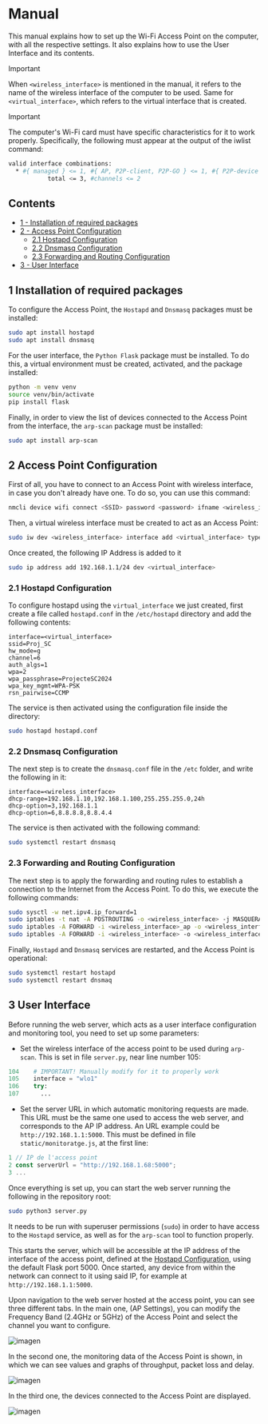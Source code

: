# Manual

This manual explains how to set up the Wi-Fi Access Point on the computer, with all the respective settings.
It also explains how to use the User Interface and its contents.

>[!IMPORTANT] 
> When `<wireless_interface>` is mentioned in the manual, it refers to the name of the wireless interface of the computer to be used. Same for `<virtual_interface>`, which refers to the virtual interface that is created.

>[!IMPORTANT]
>The computer's Wi-Fi card must have specific characteristics for it to work properly. Specifically, the following must appear at the output of the iwlist command:
```sh
valid interface combinations:
  * #{ managed } <= 1, #{ AP, P2P-client, P2P-GO } <= 1, #{ P2P-device } <= 1,
		   total <= 3, #channels <= 2
```

## Contents

- [1 - Installation of required packages](#1-Installation-of-required-packages)
- [2 - Access Point Configuration](#2-Access-Point-Configuration)
  - [2.1 Hostapd Configuration](#11-Hostapd-Configuration)
  - [2.2 Dnsmasq Configuration](#12-Dnsmasq-Configuration)
  - [2.3 Forwarding and Routing Configuration](#13-Forwarding-and-Routing-Configuration)
- [3 - User Interface](#3-User-Interface)

## 1 Installation of required packages

To configure the Access Point, the `Hostapd` and `Dnsmasq` packages must be installed:

``` sh
sudo apt install hostapd
sudo apt install dnsmasq
```

For the user interface, the `Python Flask` package must be installed. To do this, a virtual environment must be created, activated, and the package installed:

``` sh
python -m venv venv
source venv/bin/activate
pip install flask
```

Finally, in order to view the list of devices connected to the Access Point from the interface, the `arp-scan` package must be installed:

``` sh
sudo apt install arp-scan
```

## 2 Access Point Configuration

First of all, you have to connect to an Access Point with wireless interface, in case you don't already have one. To do so, you can use this command:

``` sh
nmcli device wifi connect <SSID> password <password> ifname <wireless_interface>
```

Then, a virtual wireless interface must be created to act as an Access Point:

``` sh
sudo iw dev <wireless_interface> interface add <virtual_interface> type __ap
```

Once created, the following IP Address is added to it

``` sh
sudo ip address add 192.168.1.1/24 dev <virtual_interface>
```

### 2.1 Hostapd Configuration

To configure hostapd using the `virtual_interface` we just created, first create a file called `hostapd.conf` in the `/etc/hostapd` directory and add the following contents:

```plaintext
interface=<virtual_interface>
ssid=Proj_SC
hw_mode=g
channel=6
auth_algs=1
wpa=2
wpa_passphrase=ProjecteSC2024
wpa_key_mgmt=WPA-PSK
rsn_pairwise=CCMP
```

The service is then activated using the configuration file inside the directory:

``` sh
sudo hostapd hostapd.conf
```

### 2.2 Dnsmasq Configuration

The next step is to create the `dnsmasq.conf` file in the `/etc` folder, and write the following in it:

```plaintext
interface=<wireless_interface>
dhcp-range=192.168.1.10,192.168.1.100,255.255.255.0,24h
dhcp-option=3,192.168.1.1
dhcp-option=6,8.8.8.8,8.8.4.4
```

The service is then activated with the following command:

``` sh
sudo systemctl restart dnsmasq
```

### 2.3 Forwarding and Routing Configuration

The next step is to apply the forwarding and routing rules to establish a connection to the Internet from the Access Point. To do this, we execute the following commands:

```sh
sudo sysctl -w net.ipv4.ip_forward=1
sudo iptables -t nat -A POSTROUTING -o <wireless_interface> -j MASQUERADE
sudo iptables -A FORWARD -i <wireless_interface>_ap -o <wireless_interface> -m state --state RELATED,ESTABLISHED -j ACCEPT
sudo iptables -A FORWARD -i <wireless_interface> -o <wireless_interface>_ap -j ACCEPT
```

Finally, `Hostapd` and `Dnsmasq` services are restarted, and the Access Point is operational:

```sh
sudo systemctl restart hostapd
sudo systemctl restart dnsmaq
```

## 3 User Interface

Before running the web server, which acts as a user interface configuration and monitoring tool, you need to set up some parameters:
* Set the wireless interface of the access point to be used during `arp-scan`. This is set in file `server.py`, near line number 105:
```python
104    # IMPORTANT! Manually modify for it to properly work
105    interface = "wlo1" 
106    try:
107      ...
```
* Set the server URL in which automatic monitoring requests are made. This URL must be the same one used to access the web server, and corresponds to the AP IP address. An URL example could be `http://192.168.1.1:5000`. This must be defined in file `static/monitoratge.js`, at the first line:
```js
1 // IP de l'access point
2 const serverUrl = "http://192.168.1.68:5000";
3 ...
```

Once everything is set up, you can start the web server running the following in the repository root:
```sh
sudo python3 server.py
```
It needs to be run with superuser permissions (`sudo`) in order to have access to the `Hostapd` service, as well as for the `arp-scan` tool to function properly.

This starts the server, which will be accessible at the IP address of the interface of the access point, defined at the [Hostapd Configuration](#21-hostapd-configuration), using the default Flask port 5000. Once started, any device from within the network can connect to it using said IP, for example at `http://192.168.1.1:5000`.

Upon navigation to the web server hosted at the access point, you can see three different tabs. In the main one, (AP Settings), you can modify the Frequency Band (2.4GHz or 5GHz) of the Access Point and select the channel you want to configure.

![imagen](https://github.com/user-attachments/assets/b4bedc87-4d88-4a51-8fc7-8e8d44e07677)

In the second one, the monitoring data of the Access Point is shown, in which we can see values and graphs of throughput, packet loss and delay.

![imagen](https://github.com/user-attachments/assets/eca186e4-1317-40d3-915f-8c009ef01b35)

In the third one, the devices connected to the Access Point are displayed.

![imagen](https://github.com/user-attachments/assets/b6977911-df85-4b61-a54a-659c2a5c77f3)


